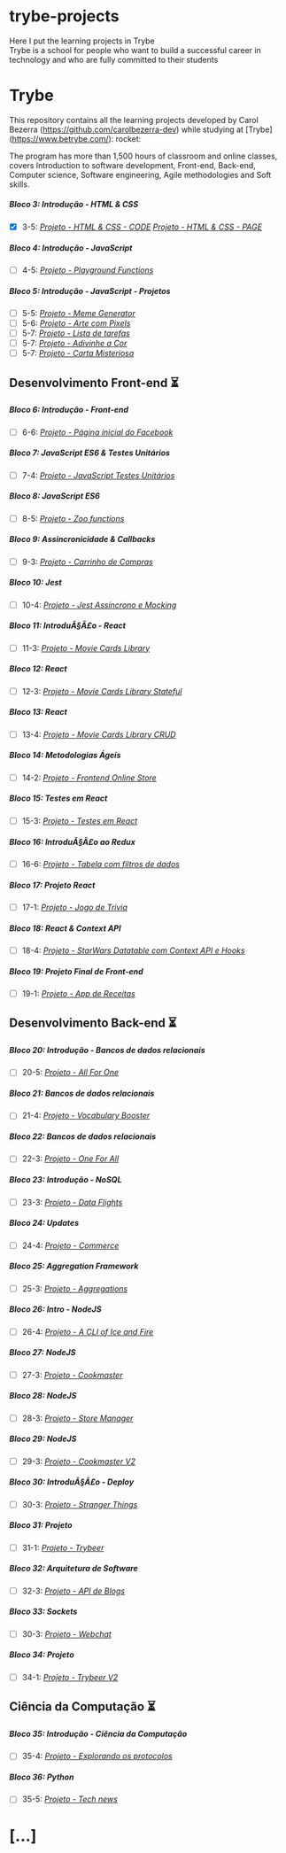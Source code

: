 # trybe-projects
Here I put the learning projects in Trybe <br>
Trybe is a school for people who want to build a successful career in technology and who are fully committed to their students

# Trybe
This repository contains all the learning projects developed by Carol Bezerra (https://github.com/carolbezerra-dev) while studying at [Trybe] (https://www.betrybe.com/): rocket:

The program has more than 1,500 hours of classroom and online classes, covers Introduction to software development, Front-end, Back-end, Computer science, Software engineering, Agile methodologies and Soft skills.

##### Bloco 3: Introdução - HTML & CSS

- [x] 3-5: _[Projeto - HTML & CSS - CODE](https://github.com/carolbezerra-dev/trybe-projects/tree/master/1.WebDevelopment/3.HTML-CSS)_
           _[Projeto - HTML & CSS - PAGE](https://carolbezerra-dev.github.io/trybe-projects/1.WebDevelopment/3.HTML-CSS/)_

##### Bloco 4: Introdução - JavaScript

- [ ] 4-5: _[Projeto - Playground Functions]()_

##### Bloco 5: Introdução - JavaScript - Projetos

- [ ] 5-5: _[Projeto - Meme Generator]()_
- [ ] 5-6: _[Projeto - Arte com Pixels]()_
- [ ] 5-7: _[Projeto - Lista de tarefas]()_
- [ ] 5-7: _[Projeto - Adivinhe a Cor]()_
- [ ] 5-7: _[Projeto - Carta Misteriosa]()_

## Desenvolvimento Front-end :hourglass_flowing_sand:

##### Bloco 6: Introdução - Front-end

- [ ] 6-6: _[Projeto - Página inicial do Facebook]()_

##### Bloco 7: JavaScript ES6 & Testes Unitários

- [ ] 7-4: _[Projeto - JavaScript Testes Unitários]()_

##### Bloco 8: JavaScript ES6

- [ ] 8-5: _[Projeto - Zoo functions]()_

##### Bloco 9: Assincronicidade & Callbacks

- [ ] 9-3: _[Projeto - Carrinho de Compras]()_

##### Bloco 10: Jest

- [ ] 10-4: _[Projeto - Jest Assíncrono e Mocking]()_

##### Bloco 11: IntroduÃ§Ã£o - React

- [ ] 11-3: _[Projeto - Movie Cards Library]()_

##### Bloco 12: React

- [ ] 12-3: _[Projeto - Movie Cards Library Stateful]()_

##### Bloco 13: React

- [ ] 13-4: _[Projeto - Movie Cards Library CRUD]()_

##### Bloco 14: Metodologias Ágeis

- [ ] 14-2: _[Projeto - Frontend Online Store]()_

##### Bloco 15: Testes em React

- [ ] 15-3: _[Projeto - Testes em React]()_

##### Bloco 16: IntroduÃ§Ã£o ao Redux

- [ ] 16-6: _[Projeto - Tabela com filtros de dados]()_

##### Bloco 17: Projeto React

- [ ] 17-1: _[Projeto - Jogo de Trivia]()_

##### Bloco 18: React & Context API

- [ ] 18-4: _[Projeto - StarWars Datatable com Context API e Hooks]()_

##### Bloco 19: Projeto Final de Front-end

- [ ] 19-1: _[Projeto - App de Receitas]()_

## Desenvolvimento Back-end :hourglass_flowing_sand:

##### Bloco 20: Introdução - Bancos de dados relacionais

- [ ] 20-5: _[Projeto - All For One]()_

##### Bloco 21: Bancos de dados relacionais

- [ ] 21-4: _[Projeto - Vocabulary Booster]()_

##### Bloco 22: Bancos de dados relacionais

- [ ] 22-3: _[Projeto - One For All]()_

##### Bloco 23: Introdução - NoSQL

- [ ] 23-3: _[Projeto - Data Flights]()_

##### Bloco 24: Updates

- [ ] 24-4: _[Projeto - Commerce]()_

##### Bloco 25: Aggregation Framework

- [ ] 25-3: _[Projeto - Aggregations]()_

##### Bloco 26: Intro - NodeJS

- [ ] 26-4: _[Projeto - A CLI of Ice and Fire]()_

##### Bloco 27: NodeJS

- [ ] 27-3: _[Projeto - Cookmaster]()_

##### Bloco 28: NodeJS

- [ ] 28-3: _[Projeto - Store Manager]()_

##### Bloco 29: NodeJS

- [ ] 29-3: _[Projeto - Cookmaster V2]()_

##### Bloco 30: IntroduÃ§Ã£o - Deploy

- [ ] 30-3: _[Projeto - Stranger Things]()_

##### Bloco 31: Projeto

- [ ] 31-1: _[Projeto - Trybeer]()_

##### Bloco 32: Arquitetura de Software

- [ ] 32-3: _[Projeto - API de Blogs]()_

##### Bloco 33: Sockets

- [ ] 30-3: _[Projeto - Webchat]()_

##### Bloco 34: Projeto

- [ ] 34-1: _[Projeto - Trybeer V2]()_

## Ciência da Computação :hourglass_flowing_sand:

##### Bloco 35: Introdução - Ciência da Computação

- [ ] 35-4: _[Projeto - Explorando os protocolos]()_

##### Bloco 36: Python

- [ ] 35-5: _[Projeto - Tech news]()_

# [...]
